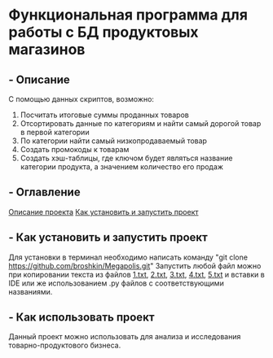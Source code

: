 # Функциональная программа для работы с БД продуктовых магазинов
## - Описание
С помощью данных скриптов, возможно: 
1. Посчитать итоговые суммы проданных товаров
2. Отсортировать данные по категориям и найти самый дорогой товар в первой категории
3. По категории найти самый низкопродаваемый товар
4. Создать промокоды к товарам
5. Создать хэш-таблицы, где ключом будет являться название категории продукта, а значением количество его продаж
## - Оглавление
[Описание проекта](#описание)
[Как установить и запустить проект](#как-установить-и-запустить-проект)
## - Как установить и запустить проект
Для установки в терминал необходимо написать команду "git clone https://github.com/broshkin/Megapolis.git"
Запустить любой файл можно при копировании текста из файлов [1.txt](1.txt), [2.txt](2.txt), [3.txt](3.txt), [4.txt](4.txt), [5.txt](5.txt) и вставки в IDE или же использованием .py файлов с соответствующими названиями.
## - Как использовать проект
Данный проект можно использовать для анализа и исследования товарно-продуктового бизнеса.
